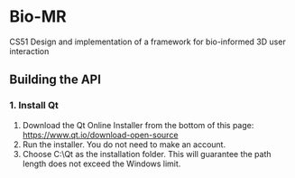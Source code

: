 # Bio-MR
CS51 Design and implementation of a framework for bio-informed 3D user interaction

## Building the API
### 1. Install Qt
1. Download the Qt Online Installer from the bottom of this page: https://www.qt.io/download-open-source
2. Run the installer. You do not need to make an account.
3. Choose C:\Qt as the installation folder. This will guarantee the path length does not exceed the Windows limit.
